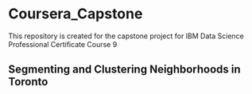 # Coursera_Capstone
This repository is created for the capstone project for IBM Data Science Professional Certificate Course 9
## Segmenting and Clustering Neighborhoods in Toronto
